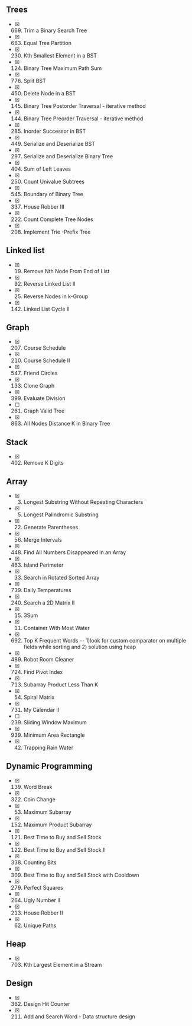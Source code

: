 ## Trees
- [x] 669. Trim a Binary Search Tree
- [x] 663. Equal Tree Partition
- [x] 230. Kth Smallest Element in a BST
- [x] 124. Binary Tree Maximum Path Sum
- [x] 776. Split BST
- [x] 450. Delete Node in a BST
- [x] 145. Binary Tree Postorder Traversal - iterative method
- [x] 144. Binary Tree Preorder Traversal - iterative method
- [x] 285. Inorder Successor in BST
- [x] 449. Serialize and Deserialize BST
- [x] 297. Serialize and Deserialize Binary Tree
- [x] 404. Sum of Left Leaves
- [x] 250. Count Univalue Subtrees
- [x] 545. Boundary of Binary Tree
- [x] 337. House Robber III
- [x] 222. Count Complete Tree Nodes
- [x] 208. Implement Trie -Prefix Tree

## Linked list
- [x] 19. Remove Nth Node From End of List
- [x] 92. Reverse Linked List II
- [x] 25. Reverse Nodes in k-Group
- [x] 142. Linked List Cycle II

## Graph
- [x] 207. Course Schedule
- [x] 210. Course Schedule II
- [x] 547. Friend Circles
- [x] 133. Clone Graph
- [x] 399. Evaluate Division
- [ ] 261. Graph Valid Tree
- [x] 863. All Nodes Distance K in Binary Tree

## Stack
- [x] 402. Remove K Digits

## Array
- [x] 3. Longest Substring Without Repeating Characters
- [x] 5. Longest Palindromic Substring
- [x] 22. Generate Parentheses
- [x] 56. Merge Intervals
- [x] 448. Find All Numbers Disappeared in an Array
- [x] 463. Island Perimeter
- [x] 33. Search in Rotated Sorted Array
- [x] 739. Daily Temperatures
- [x] 240. Search a 2D Matrix II
- [x] 15. 3Sum
- [x] 11. Container With Most Water
- [x] 692. Top K Frequent Words  -- 1)look for custom comparator on multiple fields while sorting and 2) solution using heap
- [x] 489. Robot Room Cleaner
- [x] 724. Find Pivot Index
- [x] 713. Subarray Product Less Than K
- [x] 54. Spiral Matrix
- [x] 731. My Calendar II
- [ ] 239. Sliding Window Maximum
- [x] 939. Minimum Area Rectangle
- [x] 42. Trapping Rain Water

## Dynamic Programming
- [x] 139. Word Break
- [x] 322. Coin Change
- [x] 53. Maximum Subarray
- [x] 152. Maximum Product Subarray
- [x] 121. Best Time to Buy and Sell Stock
- [x] 122. Best Time to Buy and Sell Stock II
- [x] 338. Counting Bits
- [x] 309. Best Time to Buy and Sell Stock with Cooldown
- [x] 279. Perfect Squares
- [x] 264. Ugly Number II
- [x] 213. House Robber II
- [x] 62. Unique Paths

## Heap
- [x] 703. Kth Largest Element in a Stream

## Design
- [x] 362. Design Hit Counter
- [x] 211. Add and Search Word - Data structure design

